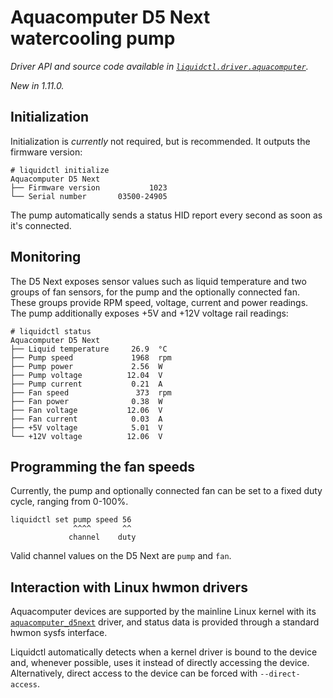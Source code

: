 # Aquacomputer D5 Next watercooling pump
_Driver API and source code available in [`liquidctl.driver.aquacomputer`](../liquidctl/driver/aquacomputer.py)._

_New in 1.11.0._  

## Initialization

Initialization is _currently_ not required, but is recommended. It outputs the firmware version:

```
# liquidctl initialize
Aquacomputer D5 Next
├── Firmware version           1023
└── Serial number       03500-24905
```

The pump automatically sends a status HID report every second as soon as it's connected.

## Monitoring

The D5 Next exposes sensor values such as liquid temperature and two groups of fan sensors, for the pump and the
optionally connected fan. These groups provide RPM speed, voltage, current and power readings. The pump additionally
exposes +5V and +12V voltage rail readings:

```
# liquidctl status
Aquacomputer D5 Next
├── Liquid temperature     26.9  °C
├── Pump speed             1968  rpm
├── Pump power             2.56  W
├── Pump voltage          12.04  V
├── Pump current           0.21  A
├── Fan speed               373  rpm
├── Fan power              0.38  W
├── Fan voltage           12.06  V
├── Fan current            0.03  A
├── +5V voltage            5.01  V
└── +12V voltage          12.06  V
```

## Programming the fan speeds

Currently, the pump and optionally connected fan can be set to a fixed duty cycle, ranging from 0-100%.

```
liquidctl set pump speed 56
              ^^^^       ^^
             channel    duty
```

Valid channel values on the D5 Next are `pump` and `fan`.

## Interaction with Linux hwmon drivers
[Linux hwmon]: #interaction-with-linux-hwmon-drivers

Aquacomputer devices are supported by the mainline Linux kernel with its
[`aquacomputer_d5next`] driver, and status data is provided through a standard
hwmon sysfs interface.

Liquidctl automatically detects when a kernel driver is bound to the device
and, whenever possible, uses it instead of directly accessing the device.
Alternatively, direct access to the device can be forced with
`--direct-access`.

[`aquacomputer_d5next`]: https://www.kernel.org/doc/html/latest/hwmon/aquacomputer_d5next.html
